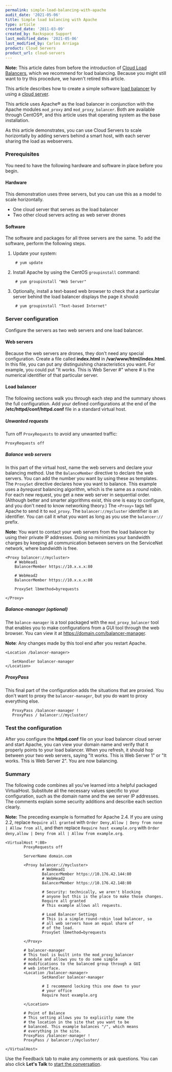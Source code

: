 ```yaml
---
permalink: simple-load-balancing-with-apache
audit_date: '2021-05-06'
title: Simple load balancing with Apache
type: article
created_date: '2011-03-09'
created_by: Rackspace Support
last_modified_date: '2021-05-06'
last_modified_by: Carlos Arriaga
product: Cloud Servers
product_url: cloud-servers
---
```


**Note:** This article dates from before the introduction of [Cloud
Load Balancers](/support/how-to/cloud-load-balancers),
which we recommend for load balancing. Because you might still want
to try this procedure, we haven't retired this article.

This article describes how to create a simple software [load
balancer](https://www.rackspace.com/cloud/load-balancing/) by using a
[cloud server](https://www.rackspace.com/cloud/servers/).

This article uses Apache&reg; as the load balancer in conjunction with the
Apache modules `mod_proxy` and `mod_proxy_balancer`. Both are available
through CentOS&reg;, and this article uses that operating system as the
base installation.

As this article demonstrates, you can use Cloud Servers to scale horizontally
by adding servers behind a smart host, with each server sharing the load
as webservers.

### Prerequisites

You need to have the following hardware and software in place before you
begin.

#### Hardware

This demonstration uses three servers, but you can use
this as a model to scale horizontally.

- One cloud server that serves as the load balancer
- Two other cloud servers acting as web server drones

#### Software

The software and packages for all three servers are the same. To add the
software, perform the following steps.

1. Update your system:

        # yum update

2. Install Apache by using the CentOS `groupinstall` command:

        # yum groupinstall "Web Server"

3. Optionally, install a text-based web browser to check that a
   particular server behind the load balancer displays the page it should:

        # yum groupinstall "Text-based Internet"

### Server configuration

Configure the servers as two web servers and one load balancer.

#### Web servers

Because the web servers are drones, they don't need any special
configuration. Create a file called **index.html** in
**/var/www/html/index.html**. In this file, you can put any
distinguishing characteristics you want. For example, you could put
"It works. This is Web Server \#" where \# is the numerical identifier of
that particular server.

#### Load balancer

The following sections walk you through each step and the summary shows the
full configuration. Add your defined configurations at the end of the
**/etc/httpd/conf/httpd.conf** file in a standard virtual host.

##### Unwanted requests

Turn off `ProxyRequests` to avoid any unwanted traffic:

    ProxyRequests off

##### Balance web servers

In this part of the virtual host, name the web servers and declare your
balancing method. Use the `BalanceMember` directive to declare the
web servers. You can add the number you want by using these as templates. The
`ProxySet` directive declares how you want to balance. This example uses
a *byrequest* balancing algorithm, which is the same as a *round robin*.
For each new request, you get a new web server in sequential order.
(Although better and smarter algorithms exist, this one is easy to
configure, and you don't need to know networking theory.)
The `<Proxy>` tags tell Apache to send it to
`mod_proxy`. The `balancer://mycluster` identifier is an
identifier. You can call it what you want as long as you use the
`balancer://` prefix.

**Note:** You want to contact your web servers from the load balancer
by using their private IP addresses. Doing so minimizes your bandwidth
charges by keeping all communication between servers on the ServiceNet
network, where bandwidth is free.

    <Proxy balancer://mycluster>
        # WebHead1
        BalancerMember https://10.x.x.x:80

        # WebHead2
        BalancerMember https://10.x.x.x:80

        ProxySet lbmethod=byrequests

    </Proxy>

##### Balance-manager (optional)

The `balance-manager` is a tool packaged with the `mod_proxy_balancer`
tool that enables you to make configurations from a GUI tool through
the web browser. You can view it at
<https://domain.com/balancer-manager>. 

**Note**: Any changes made by this tool end after you restart Apache.

    <Location /balancer-manager>

       SetHandler balancer-manager
    </Location>


##### ProxyPass

This final part of the configuration adds the situations that
are proxied. You don't want to proxy the `balancer-manager`,
but you do want to proxy everything else.

       ProxyPass /balancer-manager !
       ProxyPass / balancer://mycluster/

### Test the configuration

After you configure the **httpd.conf** file on your load
balancer cloud server and start Apache, you can view your domain
name and verify that it properly points to your load balancer. When
you refresh, it should hop between your two web servers, saying "It works.
This is Web Server 1" or "It works. This is Web Server 2". You
are now balancing.

### Summary

The following code combines all you've learned into a
helpful packaged VirtualHost. Substitute all the necessary values
specific to your configuration, such as the domain name and the we server
IP addresses. The comments explain some security additions and describe
each section clearly.

**Note:** The preceding example is formatted for Apache 2.4. If you are
using 2.2, replace `Require all granted` with
`Order Deny,Allow | Deny from none | Allow from all`, and then replace
`Require host example.org` with
`Order deny,allow | Deny from all | Allow from example.org`.

    <VirtualHost *:80>
            ProxyRequests off

            ServerName domain.com

            <Proxy balancer://mycluster>
                    # WebHead1
                    BalancerMember https://10.176.42.144:80
                    # WebHead2
                    BalancerMember https://10.176.42.148:80

                    # Security: technically, we aren't blocking
                    # anyone but this is the place to make those changes.
                    Require all granted
                    # This example allows all requests.

                    # Load Balancer Settings
                    # This is a simple round-robin load balancer, so
                    # all web servers have an equal share of
                    # of the load.
                    ProxySet lbmethod=byrequests

            </Proxy>

            # balancer-manager
            # This tool is built into the mod_proxy_balancer
            # module and allows you to do some simple
            # modifications to the balanced group through a GUI
            # web interface.
            <Location /balancer-manager>
                    SetHandler balancer-manager

                    # I recommend locking this one down to your
                    # your office
                    Require host example.org

            </Location>

            # Point of Balance
            # This setting allows you to explicitly name the
            # the location in the site that you want to be
            # balanced. This example balances "/", which means
            # everything in the site.
            ProxyPass /balancer-manager !
            ProxyPass / balancer://mycluster/

    </VirtualHost>

Use the Feedback tab to make any comments or ask questions. You can also click
**Let's Talk** to [start the conversation](https://www.rackspace.com/). 
